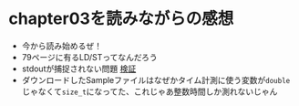 # chapter03を読みながらの感想

- 今から読み始めるぜ！
- 79ページに有るLD/STってなんだろう
- stdoutが捕捉されない問題 [検証](main.py)
- ダウンロードしたSampleファイルはなぜかタイム計測に使う変数が`double`じゃなくて`size_t`になってた、これじゃあ整数時間しか測れないじゃん
